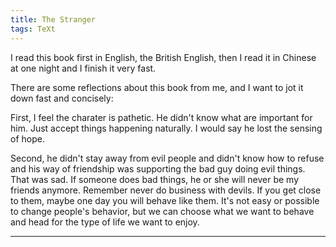 ```yaml
---
title: The Stranger
tags: TeXt
---
```


I read this book first in English, the British English, then I read it in Chinese at one night and I finish it very fast. 

There are some reflections about this book from me, and I want to jot it down fast and concisely:

First, I feel the charater is pathetic. He didn't know what are important for him. Just accept things happening naturally. I would say he lost the sensing of hope.

Second, he didn't stay away from evil people and didn't know how to refuse and his way of friendship was supporting the bad guy doing evil things. That was sad. If someone does bad things, he or she will never be my friends anymore. Remember never do business with devils. If you get close to them, maybe one day you will behave like them. It's not easy or possible to change people's behavior, but we can choose what we want to behave and head for the type of life we want to enjoy.





---

